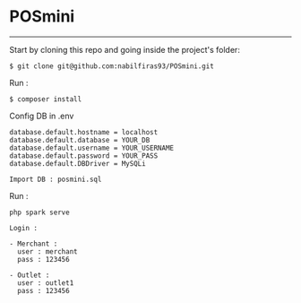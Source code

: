 # POSmini


---
Start by cloning this repo and going inside the project's folder:

```shell
$ git clone git@github.com:nabilfiras93/POSmini.git
```


Run :

```shell
$ composer install
```

Config DB in .env

```shell
database.default.hostname = localhost
database.default.database = YOUR_DB
database.default.username = YOUR_USERNAME
database.default.password = YOUR_PASS
database.default.DBDriver = MySQLi
```

```shell
Import DB : posmini.sql
```


Run :

```shell
php spark serve
```


```shell
Login : 

- Merchant : 
  user : merchant
  pass : 123456
  
- Outlet : 
  user : outlet1
  pass : 123456
```
